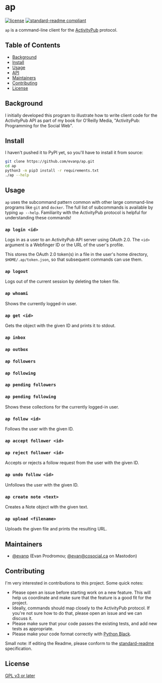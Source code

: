 # ap

[![license](https://img.shields.io/github/license/evanp/ap.svg)](LICENSE)
[![standard-readme compliant](https://img.shields.io/badge/readme%20style-standard-brightgreen.svg?style=flat-square)](https://github.com/RichardLitt/standard-readme)

`ap` is a command-line client for the [ActivityPub](https://www.w3.org/TR/activitypub/) protocol.

## Table of Contents

- [Background](#background)
- [Install](#install)
- [Usage](#usage)
- [API](#api)
- [Maintainers](#maintainers)
- [Contributing](#contributing)
- [License](#license)

## Background

I initially developed this program to illustrate how to write client code for the ActivityPub API as part of my book for O'Reilly Media, "ActivityPub: Programming for the Social Web".

## Install

I haven't pushed it to PyPI yet, so you'll have to install it from source:

```bash
git clone https://github.com/evanp/ap.git
cd ap
python3 -m pip3 install -r requirements.txt
./ap --help
```

## Usage

`ap` uses the subcommand pattern common with other large command-line programs like `git` and `docker`.  The full list of subcommands is available by typing `ap --help`. Familiarity with the ActivityPub protocol is helpful for understanding these commands!

### `ap login <id>`

Logs in as a user to an ActivityPub API server using OAuth 2.0. The `<id>` argument is a Webfinger ID or the URL of the user's profile.

This stores the OAuth 2.0 token(s) in a file in the user's home directory, `$HOME/.ap/token.json`, so that subsequent commands can use them.

### `ap logout`

Logs out of the current session by deleting the token file.

### `ap whoami`

Shows the currently logged-in user.

### `ap get <id>`

Gets the object with the given ID and prints it to stdout.

### `ap inbox`
### `ap outbox`
### `ap followers`
### `ap following`
### `ap pending followers`
### `ap pending following`

Shows these collections for the currently logged-in user.

### `ap follow <id>`

Follows the user with the given ID.

### `ap accept follower <id>`
### `ap reject follower <id>`

Accepts or rejects a follow request from the user with the given ID.

### `ap undo follow <id>`

Unfollows the user with the given ID.

### `ap create note <text>`

Creates a Note object with the given text.

### `ap upload <filename>`

Uploads the given file and prints the resulting URL.

## Maintainers

- [@evanp](https://github.com/evanp) (Evan Prodromou; [@evan@cosocial.ca](https://cosocial.ca/users/evan) on Mastodon)

## Contributing

I'm very interested in contributions to this project. Some quick notes:

- Please open an issue before starting work on a new feature. This will help us coordinate and make sure that the feature is a good fit for the project.
- Ideally, commands should map closely to the ActivityPub protocol. If you're not sure how to do that, please open an issue and we can discuss it.
- Please make sure that your code passes the existing tests, and add new tests as appropriate.
- Please make your code format correctly with [Python Black](https://black.readthedocs.io/).

Small note: If editing the Readme, please conform to the [standard-readme](https://github.com/RichardLitt/standard-readme) specification.

## License

[GPL v3 or later](../LICENSE)
